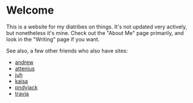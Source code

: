 # Welcome

This is a website for my diatribes on things.
It's not updated very actively, but nonetheless it's mine.
Check out the "About Me" page primarily, and look in the "Writing" page if you want.

See also, a few other friends who also have sites:

- [andrew](https://andrew-russian.bearblog.dev/)
- [attenius](https://atian.bearblog.dev/)
- [juh](https://juh.gay/)
- [kaisa](https://www.kaisavi.net/)
- [pndyjack](https://site.pndyjack.com/)
- [travja](https://travja.dev/)
